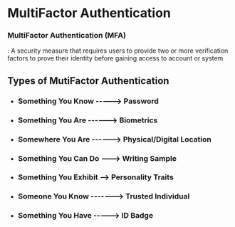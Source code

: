 # MultiFactor Authentication



### MultiFactor Authentication (MFA)
 : A security measure that requires users to provide two or more verification factors to prove their identity before gaining access to account or system


## Types of MutiFactor Authentication


* ### Something You Know -----> Password
* ### Something You Are ------> Biometrics
* ### Somewhere You Are ------> Physical/Digital Location
* ### Something You Can Do ---> Writing Sample
* ### Something You Exhibit --> Personality Traits
* ### Someone You Know -------> Trusted Individual
* ### Something You Have -----> ID Badge